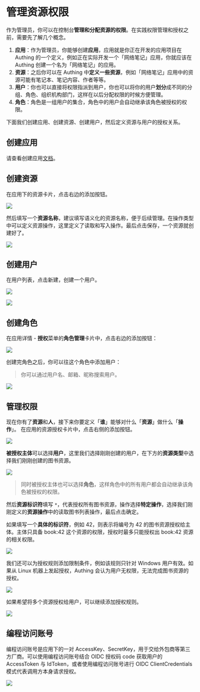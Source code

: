 # 管理资源权限

<LastUpdated/>


作为管理员，你可以在控制台**管理和分配资源的权限**。在实践权限管理和授权之前，需要先了解几个概念。

1. **应用**：作为管理员，你能够创建**应用**，应用就是你正在开发的应用项目在 Authing 的一个定义，例如正在实际开发一个「网络笔记」应用，你就应该在 Authing 创建一个名为「网络笔记」的应用。
2. **资源**：之后你可以在 Authing 中**定义一些资源**，例如「网络笔记」应用中的资源可能有笔记本、笔记内容、作者等等。
3. **用户**：你也可以直接将权限指派到用户，你也可以将你的用户**划分**成不同的分组、角色、组织机构部门，这样在以后分配权限的时候方便管理。
4. **角色**：角色是一组用户的集合，角色中的用户会自动继承该角色被授权的权限。

下面我们创建应用、创建资源、创建用户，然后定义资源与用户的授权关系。

## 创建应用

请查看创建应用[文档](/app/create.md)。

## 创建资源

在应用下的资源卡片，点击右边的添加按钮。

![](~@imagesZhCn/guides/authorization/create-resource-1.png)

然后填写一个**资源名称**，建议填写语义化的资源名称，便于后续管理。在操作类型中可以定义资源操作，这里定义了读取和写入操作。最后点击保存，一个资源就创建好了。

![](~@imagesZhCn/guides/authorization/create-resource-2.png)

## 创建用户

在用户列表，点击新建，创建一个用户。

![](~@imagesZhCn/guides/authorization/create-user-1.png)

![](~@imagesZhCn/guides/authorization/create-user-2.png)

## 创建角色

在应用详情 - **授权**菜单的**角色管理**卡片中，点击右边的添加按钮：

![](~@imagesZhCn/guides/authorization/add-role-1.png)

创建完角色之后，你可以往这个角色中添加用户：

> 你可以通过用户名、邮箱、昵称搜索用户。

![](~@imagesZhCn/guides/authorization/add-role-2.png)

## 管理权限

现在你有了**资源**和**人**，接下来你要定义「**谁**」能够对什么「**资源**」做什么「**操作**」。
在应用的资源授权卡片中，点击右侧的添加按钮。

![](~@imagesZhCn/guides/authorization/acl-1.png)

**被授权主体**可以选择**用户**，这里我们选择刚刚创建的用户，在下方的**资源类型**中选择我们刚刚创建的图书资源。

![](~@imagesZhCn/guides/authorization/acl-2.png)

> 同时被授权主体也可以选择**角色**，这样角色中的所有用户都会自动继承该角色被授权的权限。

然后**资源标识符**填写 `*`，代表授权所有图书资源，操作选择**特定操作**，选择我们刚刚定义的**资源操作**中的读取图书列表操作，最后点击确定。

如果填写一个**具体的标识符**，例如 42，则表示将编号为 42 的图书资源授权给主体。主体只具备 book:42 这个资源的权限，授权时最多只能授权出 book:42 资源的相关权限。

![](~@imagesZhCn/guides/authorization/acl-3.png)

我们还可以为授权规则添加限制条件，例如该规则只针对 Windows 用户有效。如果从 Linux 机器上发起授权，Authing 会认为用户无权限，无法完成图书资源的授权。

![](~@imagesZhCn/guides/authorization/acl-4.png)

如果希望将多个资源授权给用户，可以继续添加授权规则。

![](~@imagesZhCn/guides/authorization/acl-5.png)

## 编程访问账号

编程访问账号是应用下的一对 AccessKey、SecretKey，用于交给外包商等第三方厂商。可以使用编程访问账号结合 OIDC 授权码 code 获取用户的 AccessToken 与 IdToken，或者使用编程访问账号进行 OIDC ClientCredentials 模式代表调用方本身请求授权。

![](~@imagesZhCn/guides/authorization/programmatic-account-1.png)
